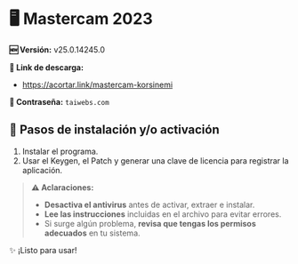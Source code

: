 # 🖥️ Mastercam 2023
**🆕 Versión:** v25.0.14245.0

**🔗 Link de descarga:** 
- https://acortar.link/mastercam-korsinemi

**🔐 Contraseña:** `taiwebs.com`

## 🚀 Pasos de instalación y/o activación
1.  Instalar el programa.
2.  Usar el Keygen, el Patch y generar una clave de licencia para registrar la aplicación.

> **⚠️ Aclaraciones:**  
> - **Desactiva el antivirus** antes de activar, extraer e instalar.  
> - **Lee las instrucciones** incluidas en el archivo para evitar errores.  
> - Si surge algún problema, **revisa que tengas los permisos adecuados** en tu sistema.  

✨ ¡Listo para usar!  

